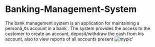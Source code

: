 # Banking-Management-System
The bank management system is an application for maintaining a personâ„¢s account in a bank . The system provides the access to the customer to create an account, deposit/withdraw the cash from his account, also to view reports of all accounts present
![mypic'](https://user-images.githubusercontent.com/60054130/111871105-7aa6d200-89ae-11eb-8460-5146d47de799.jpg)

